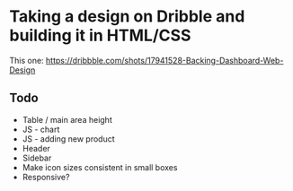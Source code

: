 # Taking a design on Dribble and building it in HTML/CSS

This one: https://dribbble.com/shots/17941528-Backing-Dashboard-Web-Design

## Todo

- Table / main area height
- JS - chart
- JS - adding new product
- Header
- Sidebar
- Make icon sizes consistent in small boxes
- Responsive?
